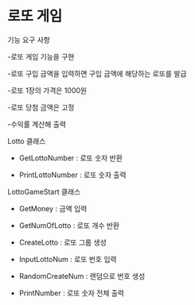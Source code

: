
# 로또 게임

기능 요구 사항

-로또 게임 기능을 구현

-로또 구입 금액을 입력하면 구입 금액에 해당하는 로또를 발급

-로또 1장의 가격은 1000원

-로또 당첨 금액은 고정

-수익률 계산해 출력


Lotto 클래스

- GetLottoNumber : 로또 숫자 반환

- PrintLottoNumber : 로또 숫자 출력

LottoGameStart 클래스

- GetMoney : 금액 입력

- GetNumOfLotto : 로또 개수 반환

- CreateLotto : 로또 그룹 생성 

- InputLottoNum : 로또 번호 입력

- RandomCreateNum : 랜덤으로 번호 생성

- PrintNumber : 로또 숫자 전체 출력